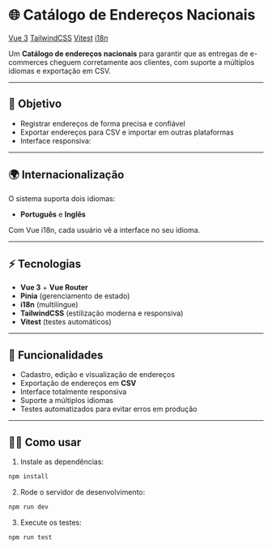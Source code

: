 # 🌐 Catálogo de Endereços Nacionais

[Vue 3](https://img.shields.io/badge/Vue-3.x-brightgreen)
[TailwindCSS](https://img.shields.io/badge/TailwindCSS-3.x-blue)
[Vitest](https://img.shields.io/badge/Tests-Vitest-red)
[i18n](https://img.shields.io/badge/i18n-Multilingual-orange)

Um **Catálogo de endereços nacionais** para garantir que as entregas de e-commerces cheguem corretamente aos clientes, com suporte a múltiplos idiomas e exportação em CSV.

---

## 🎯 Objetivo

- Registrar endereços de forma precisa e confiável
- Exportar endereços para CSV e importar em outras plataformas
- Interface responsiva:

---

## 🌍 Internacionalização

O sistema suporta dois idiomas:

- **Português** e **Inglês**

Com Vue i18n, cada usuário vê a interface no seu idioma.

---

## ⚡ Tecnologias

- **Vue 3** + **Vue Router**
- **Pinia** (gerenciamento de estado)
- **i18n** (multilíngue)
- **TailwindCSS** (estilização moderna e responsiva)
- **Vitest** (testes automáticos)

---

## 🚀 Funcionalidades

- Cadastro, edição e visualização de endereços
- Exportação de endereços em **CSV**
- Interface totalmente responsiva
- Suporte a múltiplos idiomas
- Testes automatizados para evitar erros em produção

---

## 🏃‍♂️ Como usar

1. Instale as dependências:

```bash
npm install
```

2. Rode o servidor de desenvolvimento:

```bash
npm run dev
```

3. Execute os testes:

```bash
npm run test
```
